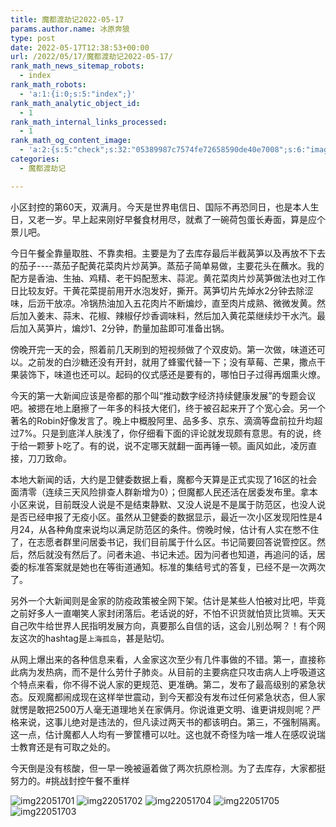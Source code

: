 ```yaml
---
title: 魔都渡劫记2022-05-17
params.author.name: 冰原奔狼
type: post
date: 2022-05-17T12:38:53+00:00
url: /2022/05/17/魔都渡劫记2022-05-17/
rank_math_news_sitemap_robots:
  - index
rank_math_robots:
  - 'a:1:{i:0;s:5:"index";}'
rank_math_analytic_object_id:
  - 1
rank_math_internal_links_processed:
  - 1
rank_math_og_content_image:
  - 'a:2:{s:5:"check";s:32:"05389987c7574fe72658590de40e7008";s:6:"images";a:0:{}}'
categories:
  - 魔都渡劫记

---
```

小区封控的第60天，双满月。今天是世界电信日、国际不再恐同日，也是本人生日，又老一岁。早上起来刚好早餐食材用尽，就煮了一碗荷包蛋长寿面，算是应个景儿吧。

今日午餐全靠量取胜、不靠卖相。主要是为了去库存最后半截莴笋以及再放不下去的茄子\----蒸茄子配黄花菜肉片炒莴笋。蒸茄子简单易做，主要花头在蘸水。我的配方是香油、生抽、鸡精、老干妈配葱末、蒜泥。黄花菜肉片炒莴笋做法也对工作日比较友好。干黄花菜提前用开水泡发好，撕开。莴笋切片先焯水2分钟去除涩味，后沥干放凉。冷锅热油加入五花肉片不断煸炒，直至肉片成熟、微微发黄。然后加入姜末、蒜末、花椒、辣椒仔炒香调味料，然后加入黄花菜继续炒干水汽。最后加入莴笋片，煸炒1、2分钟，酌量加盐即可准备出锅。

傍晚开完一天的会，照着前几天刷到的短视频做了个双皮奶。第一次做，味道还可以。之前发的白沙糖还没有开封，就用了蜂蜜代替一下；没有草莓、芒果，撒点干果装饰下，味道也还可以。起码的仪式感还是要有的，哪怕日子过得再烟熏火燎。

今天的第一大新闻应该是帝都的那个叫“推动数字经济持续健康发展”的专题会议吧。被摁在地上磨擦了一年多的科技大佬们，终于被召起来开了个宽心会。另一个著名的Robin好像发言了。晚上中概股阿里、品多多、京东、滴滴等盘前拉升均超过7%。只是到底洋人肤浅了，你仔细看下面的评论就发现颇有意思。有的说，终于给一颗萝卜吃了。有的说，说不定哪天就翻一面再锤一顿。画风如此，凌厉直接，刀刀致命。

本地大新闻的话，大约是卫健委数据上看，魔都今天算是正式实现了16区的社会面清零（连续三天风险排查人群新增为0）；但魔都人民还活在居委发布里。拿本小区来说，目前既没人说是不是结束静默、又没人说是不是属于防范区，也没人说是否已经申报了无疫小区。虽然从卫健委的数据显示，最近一次小区发现阳性是4月24，从各种角度来说均以满足防范区的条件。傍晚时候，估计有人实在憋不住了，在志愿者群里问居委书记，我们目前属于什么区。书记简要回答说管控区。然后，然后就没有然后了。问者未追、书记未述。因为问者也知道，再追问的话，居委的标准答案就是她也在等街道通知。标准的集结号式的答复，已经不是一次两次了。

另外一个大新闻则是金家的防疫政策被全网下架。估计是某些人怕被对比吧，毕竟之前好多人一直嘲笑人家封闭落后。老话说的好，不怕不识货就怕货比货嘛。天天自己吹牛给世界人民指明发展方向，真要那么自信的话，这会儿别怂啊？！有个网友这次的hashtag是`上海孤岛`，甚是贴切。

从网上爆出来的各种信息来看，人金家这次至少有几件事做的不错。第一，直接称此病为发热病，而不是什么劳什子肺炎。从目前的主要病症只攻击病人上呼吸道这个特点来看，你不得不说人家的更规范、更准确。第二，发布了最高级别的紧急状态。反观魔都闹成现在这样举世震动，到今天都没有发布过任何紧急状态，但人家就愣是敢把2500万人毫无道理地关在家俩月。你说谁更文明、谁更讲规则呢？严格来说，这事儿绝对是违法的，但凡读过两天书的都该明白。第三，不强制隔离。这一点，估计魔都人人均有一箩筐槽可以吐。这也就不奇怪为啥一堆人在感叹说瑞士教育还是有可取之处的。

今天倒是没有核酸，但一早一晚被逼着做了两次抗原检测。为了去库存，大家都挺努力的。#挑战封控午餐不重样

<img decoding="async" src="https://i0.wp.com/s2.loli.net/2022/05/17/kmUtzRNajYXDOoZ.jpg?w=640&#038;ssl=1" alt="img22051701" data-recalc-dims="1" />
<img decoding="async" src="https://i0.wp.com/s2.loli.net/2022/05/17/l4ekbRaKgwmDWry.jpg?w=640&#038;ssl=1" alt="img22051702" data-recalc-dims="1" />
<img decoding="async" src="https://i0.wp.com/s2.loli.net/2022/05/17/LwmjkFIxtDceHdp.jpg?w=640&#038;ssl=1" alt="img22051704" data-recalc-dims="1" />
<img decoding="async" src="https://i0.wp.com/s2.loli.net/2022/05/17/vMabpyiwVhetD8o.jpg?w=640&#038;ssl=1" alt="img22051705" data-recalc-dims="1" />
<img decoding="async" src="https://i0.wp.com/s2.loli.net/2022/05/17/AhoaSiv9BwCMrzJ.jpg?w=640&#038;ssl=1" alt="img22051703" data-recalc-dims="1" />
